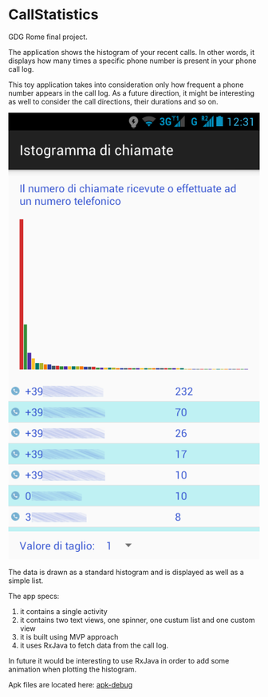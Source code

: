 # CallStatistics
GDG Rome final project.

The application shows the histogram of your recent calls. In other words, it displays how many times a specific phone number is present in your phone call log.

This toy application takes into consideration only how frequent a phone number appears in the call log. As a future direction, it might be interesting as well to consider the call directions, their durations and so on. 

![Application screenshot](https://github.com/veontomo/CallStatistics/blob/master/CallStatisticsScreenshot.png)

The data is drawn as a standard histogram and is displayed as well as a simple list.

The app specs:

1. it contains a single activity
2. it contains two text views, one spinner, one custum list and one custom view
3. it is built using MVP approach
4. it uses RxJava to fetch data from the call log.


In future it would be interesting to use RxJava in order to add some animation when plotting the histogram.

Apk files are located here: 
[apk-debug](../blob/v1/apk/app-debug.apk)


